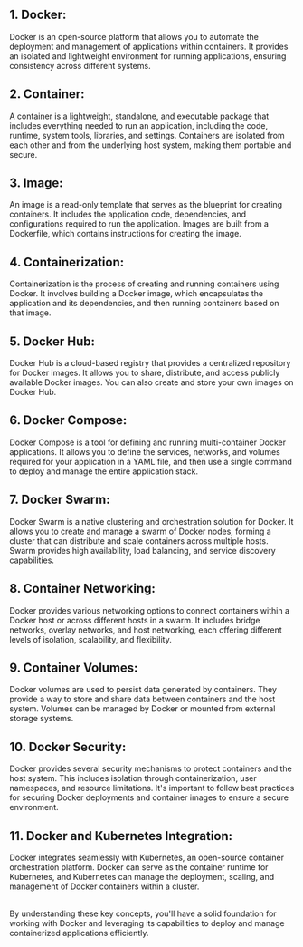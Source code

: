 [//]: # (Summary of Key Concepts)

## 1.	Docker: 
Docker is an open-source platform that allows you to automate the deployment and management of applications within containers. It provides an isolated and lightweight environment for running applications, ensuring consistency across different systems.


## 2.	Container: 
A container is a lightweight, standalone, and executable package that includes everything needed to run an application, including the code, runtime, system tools, libraries, and settings. Containers are isolated from each other and from the underlying host system, making them portable and secure.


## 3.	Image: 
An image is a read-only template that serves as the blueprint for creating containers. It includes the application code, dependencies, and configurations required to run the application. Images are built from a Dockerfile, which contains instructions for creating the image.


## 4.	Containerization: 
Containerization is the process of creating and running containers using Docker. It involves building a Docker image, which encapsulates the application and its dependencies, and then running containers based on that image.


## 5.	Docker Hub: 
Docker Hub is a cloud-based registry that provides a centralized repository for Docker images. It allows you to share, distribute, and access publicly available Docker images. You can also create and store your own images on Docker Hub.


## 6.	Docker Compose: 
Docker Compose is a tool for defining and running multi-container Docker applications. It allows you to define the services, networks, and volumes required for your application in a YAML file, and then use a single command to deploy and manage the entire application stack.


## 7.	Docker Swarm: 
Docker Swarm is a native clustering and orchestration solution for Docker. It allows you to create and manage a swarm of Docker nodes, forming a cluster that can distribute and scale containers across multiple hosts. Swarm provides high availability, load balancing, and service discovery capabilities.


## 8.	Container Networking: 
Docker provides various networking options to connect containers within a Docker host or across different hosts in a swarm. It includes bridge networks, overlay networks, and host networking, each offering different levels of isolation, scalability, and flexibility.


## 9.	Container Volumes: 
Docker volumes are used to persist data generated by containers. They provide a way to store and share data between containers and the host system. Volumes can be managed by Docker or mounted from external storage systems.


## 10.	Docker Security: 
Docker provides several security mechanisms to protect containers and the host system. This includes isolation through containerization, user namespaces, and resource limitations. It's important to follow best practices for securing Docker deployments and container images to ensure a secure environment.


## 11.	Docker and Kubernetes Integration: 
Docker integrates seamlessly with Kubernetes, an open-source container orchestration platform. Docker can serve as the container runtime for Kubernetes, and Kubernetes can manage the deployment, scaling, and management of Docker containers within a cluster.

<br>
By understanding these key concepts, you'll have a solid foundation for working with Docker and leveraging its capabilities to deploy and manage containerized applications efficiently.